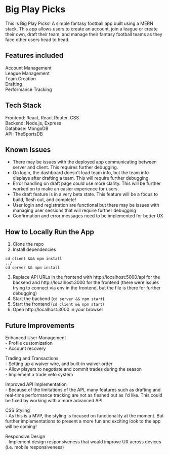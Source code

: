 # Big Play Picks

This is Big Play Picks! A simple fantasy football app built using a MERN stack. This app allows users to create an account, join a league or create their own, draft their team, and manage their fantasy football teams as they face other users head to head.

## Features included
  Account Management  
  League Management  
  Team Creation  
  Drafting  
  Performance Tracking  

## Tech Stack
  Frontend: React, React Router, CSS  
  Backend: Node.js, Express  
  Database: MongoDB  
  API: TheSportsDB  

## Known Issues  
  - There may be issues with the deployed app communicating between server and client. This requires further debugging.
  - On login, the dashboard doesn't load team info, but the team info displays after drafting a team. This will require further debugging.  
  - Error handling on draft page could use more clarity. This will be further worked on to make an easier experience for users.  
  - The draft feature is in a very beta state. This feature will be a focus to build, flesh out, and complete!  
  - User login and registration are functional but there may be issues with managing user sessions that will require further debugging  
  - Confirmation and error messages need to be implemented for better UX  

## **How to Locally Run the App**  
1. Clone the repo
2. Install dependencies  
```
cd client &&& npm install  
../  
cd server && npm install  
```
3. Replace API URLs in the frontend with http://localhost:5000/api for the backend and http://localhost:3000 for the frontend (there were issues trying to connect via env in the frontend, but the file is there for further debugging)  
4. Start the backend (```cd server && npm start```)  
5. Start the frontend (```cd client && npm start```)  
6. Open http://localhost:3000 in your browser

## Future Improvements  
  Enhanced User Management  
    - Profile customization  
    - Account recovery

  Trading and Transactions  
    - Setting up a waiver wire, and built-in waiver order  
    - Allow players to negotiate and commit trades during the season  
    - Implement a trade veto system  

  Improved API implementation  
    - Because of the limitations of the API, many features such as drafting and real-time performance tracking are not as fleshed out as I'd like. This could be fixed by working with a more advanced API.  

  CSS Styling  
    - As this is a MVP, the styling is focused on functionality at the moment. But further implementations to present a more fun and exciting look to the app will be coming!  

  Responsive Design  
    - Implement design responsiveness that would improve UX across devices (i.e. mobile responsiveness)  
